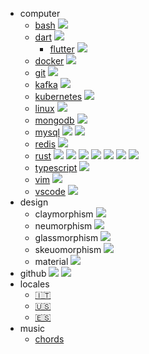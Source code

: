 - computer
  - [bash](BASH.md) [![](https://img.shields.io/badge/offical--%23000)](https://www.gnu.org/software/bash/manual/bash.html)
  - [dart](DART.md) [![](https://img.shields.io/badge/offical--%23000)](https://www.dart.dev)
    - [flutter](FLUTTER.md) [![](https://img.shields.io/badge/offical--%23000)](https://www.flutter.dev)
  - [docker](DOCKER.md) [![](https://img.shields.io/badge/offical--%23000)](https://www.docker.com)
  - [git](GIT.md) [![](https://img.shields.io/badge/offical--%23000)](https://www.git-scm.com)
  - [kafka](KAFKA.md) [![](https://img.shields.io/badge/offical--%23000)](https://www.kafka.apache.org)
  - [kubernetes](KUBERNETES.md) [![](https://img.shields.io/badge/offical--%23000)](https://www.kubernetes.io)
  - [linux](LINUX.md) [![](https://img.shields.io/badge/offical--%23000)](https://www.linux.org)
  - [mongodb](MONGODB.md) [![](https://img.shields.io/badge/offical--%23000)](https://www.mongodb.com)
  - [mysql](MYSQL.md) [![](https://img.shields.io/badge/offical--%23000)](https://www.mysql.com) [![](https://img.shields.io/badge/sqlzoo--%23000)](https://sqlzoo.net)
  - [redis](REDIS.md) [![](https://img.shields.io/badge/offical--%23000)](https://www.redis.com)
  - [rust](RUST.md) [![](https://img.shields.io/badge/offical--%23000)](https://www.rust-lang.org) [![](https://img.shields.io/badge/The_Rust_Programming_Language--%23000)](https://doc.rust-lang.org/book) [![](https://img.shields.io/badge/rustlings--%23000)](https://github.com/rust-lang/rustlings) [![](https://img.shields.io/badge/Rust_By_Example--%23000)](https://doc.rust-lang.org/rust-by-example) [![](https://img.shields.io/badge/The_Rust_Reference--%23000)](https://doc.rust-lang.org/reference/index.html) [![](https://img.shields.io/badge/The_Rustonomicon--%23000)](https://doc.rust-lang.org/nomicon/index.html) [![](https://img.shields.io/badge/The_Rust_Unstable_Book--%23000)](https://doc.rust-lang.org/nightly/unstable-book/index.html)
  - [typescript](TYPESCRIPT.md) [![](https://img.shields.io/badge/offical--%23000)](https://www.typescriptlang.org)
  - [vim](VIM.md) [![](https://img.shields.io/badge/offical--%23000)](https://www.vim.org)
  - [vscode](VSCODE.md) [![](https://img.shields.io/badge/offical--%23000)](https://code.visualstudio.com)
- design
  - claymorphism [![](https://img.shields.io/badge/dribbble--%23000)](https://dribbble.com/search/claymorphism)
  - neumorphism [![](https://img.shields.io/badge/dribbble--%23000)](https://dribbble.com/search/neumorphism)
  - glassmorphism [![](https://img.shields.io/badge/dribbble--%23000)](https://dribbble.com/search/glassmorphism)
  - skeuomorphism [![](https://img.shields.io/badge/dribbble--%23000)](https://dribbble.com/search/skeuomorphism)
  - material [![](https://img.shields.io/badge/offical--%23000)](https://m3.material.io)
- github [![](https://img.shields.io/badge/Semantic_Versioning--%23000)](https://semver.org) [![](https://img.shields.io/badge/changelog--%23000)](https://keepachangelog.com)
- locales
  - [:it:](IT.md)
  - [:us:](EN.md)
  - [:es:](ES.md)
- music
  - [chords](CHORDS.md)